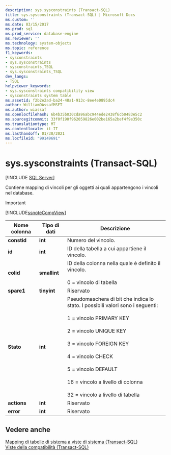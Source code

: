 ```yaml
---
description: sys.sysconstraints (Transact-SQL)
title: sys.sysconstraints (Transact-SQL) | Microsoft Docs
ms.custom: ''
ms.date: 03/15/2017
ms.prod: sql
ms.prod_service: database-engine
ms.reviewer: ''
ms.technology: system-objects
ms.topic: reference
f1_keywords:
- sysconstraints
- sys.sysconstraints
- sysconstraints_TSQL
- sys.sysconstraints_TSQL
dev_langs:
- TSQL
helpviewer_keywords:
- sys.sysconstraints compatibility view
- sysconstraints system table
ms.assetid: f2b2e2ad-ba24-48a1-913c-8ee4e0895dc4
author: WilliamDAssafMSFT
ms.author: wiassaf
ms.openlocfilehash: 6b4b35b030cda96abc944ede2438f6cb0483e5c2
ms.sourcegitcommit: 33f0f190f962059826e002be165a2bef4f9e350c
ms.translationtype: MT
ms.contentlocale: it-IT
ms.lasthandoff: 01/30/2021
ms.locfileid: "99149691"
---
```

# <a name="syssysconstraints-transact-sql"></a>sys.sysconstraints (Transact-SQL)
[!INCLUDE [SQL Server](../../includes/applies-to-version/sqlserver.md)]

  Contiene mapping di vincoli per gli oggetti ai quali appartengono i vincoli nel database.  
  
> [!IMPORTANT]  
>  [!INCLUDE[ssnoteCompView](../../includes/ssnotecompview-md.md)]  
  
|Nome colonna|Tipo di dati|Descrizione|  
|-----------------|---------------|-----------------|  
|**constid**|**int**|Numero del vincolo.|  
|**id**|**int**|ID della tabella a cui appartiene il vincolo.|  
|**colid**|**smallint**|ID della colonna nella quale è definito il vincolo.<br /><br /> 0 = vincolo di tabella|  
|**spare1**|**tinyint**|Riservato|  
|**Stato**|**int**|Pseudomaschera di bit che indica lo stato. I possibili valori sono i seguenti:<br /><br /> 1 = vincolo PRIMARY KEY<br /><br /> 2 = vincolo UNIQUE KEY<br /><br /> 3 = vincolo FOREIGN KEY<br /><br /> 4 = vincolo CHECK<br /><br /> 5 = vincolo DEFAULT<br /><br /> 16 = vincolo a livello di colonna<br /><br /> 32 = vincolo a livello di tabella|  
|**actions**|**int**|Riservato|  
|**error**|**int**|Riservato|  
  
## <a name="see-also"></a>Vedere anche  
 [Mapping di tabelle di sistema a viste di sistema &#40;Transact-SQL&#41;](../../relational-databases/system-tables/mapping-system-tables-to-system-views-transact-sql.md)   
 [Viste della compatibilità &#40;Transact-SQL&#41;](~/relational-databases/system-compatibility-views/system-compatibility-views-transact-sql.md)  
  
  
